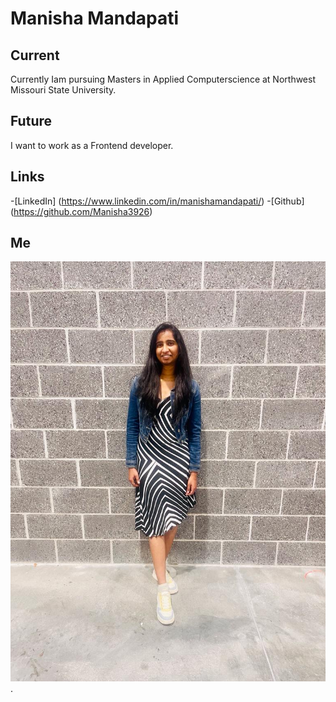 # Manisha Mandapati

## Current

Currently Iam pursuing Masters in Applied Computerscience at Northwest Missouri State University.

## Future

I want to work as a Frontend developer.

## Links

-[LinkedIn] (https://www.linkedin.com/in/manishamandapati/)
-[Github] (https://github.com/Manisha3926)

## Me
![My picture](https://github.com/Manisha3926/about-me-bigdata-del/blob/main/a.jpg).






